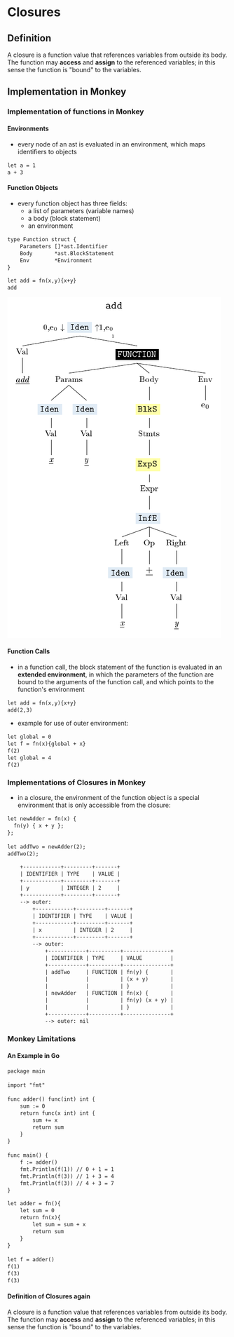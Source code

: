 

# Closures

## Definition

A closure is a function value that references variables from outside its body. The function may **access** and **assign** to the referenced variables; in this sense the function is "bound" to the variables. 

## Implementation in Monkey 

### Implementation of functions in Monkey

#### Environments

- every node of an ast is evaluated in an environment, which maps identifiers to objects

```
let a = 1
a + 3 
```
#### Function Objects

- every function object has three fields:
  - a list of parameters (variable names)
  - a body (block statement)
  - an environment

```golang 
type Function struct {
	Parameters []*ast.Identifier
	Body       *ast.BlockStatement
	Env        *Environment
}
```
```
let add = fn(x,y){x+y}
add
```

![](add.png)

#### Function Calls 

- in a function call, the block statement of the function is evaluated in an **extended environment**, in which the parameters of the function are bound to the arguments of the function call, and which points to the function's environment 

```
let add = fn(x,y){x+y}
add(2,3)
```


- example for use of outer environment:

```
let global = 0
let f = fn(x){global + x}
f(2)
let global = 4
f(2)
```

### Implementations of Closures in Monkey 
- in a closure, the environment of the function object is a special environment that is only accessible from the closure:

```
let newAdder = fn(x) {
  fn(y) { x + y };
};

let addTwo = newAdder(2);
addTwo(2); 
```

```
    +------------+---------+-------+
    | IDENTIFIER | TYPE    | VALUE |
    +------------+---------+-------+
    | y          | INTEGER | 2     |
    +------------+---------+-------+
    --> outer: 
        +------------+---------+-------+
        | IDENTIFIER | TYPE    | VALUE |
        +------------+---------+-------+
        | x          | INTEGER | 2     |
        +------------+---------+-------+
        --> outer: 
            +------------+----------+---------------+
            | IDENTIFIER | TYPE     | VALUE         |
            +------------+----------+---------------+
            | addTwo     | FUNCTION | fn(y) {       |
            |            |          | (x + y)       |
            |            |          | }             |
            | newAdder   | FUNCTION | fn(x) {       |
            |            |          | fn(y) (x + y) |
            |            |          | }             |
            +------------+----------+---------------+
            --> outer: nil
```


### Monkey Limitations

#### An Example in Go

```golang 
package main

import "fmt"

func adder() func(int) int {
	sum := 0
	return func(x int) int {
		sum += x
		return sum
	}
}

func main() {
	f := adder()
	fmt.Println(f(1)) // 0 + 1 = 1
	fmt.Println(f(3)) // 1 + 3 = 4
	fmt.Println(f(3)) // 4 + 3 = 7
}
```

```
let adder = fn(){
    let sum = 0
    return fn(x){
        let sum = sum + x
        return sum
    }
}

let f = adder()
f(1)
f(3)
f(3)
```

#### Definition of Closures again

A closure is a function value that references variables from outside its body. The function may **access** and **assign** to the referenced variables; in this sense the function is "bound" to the variables. 



